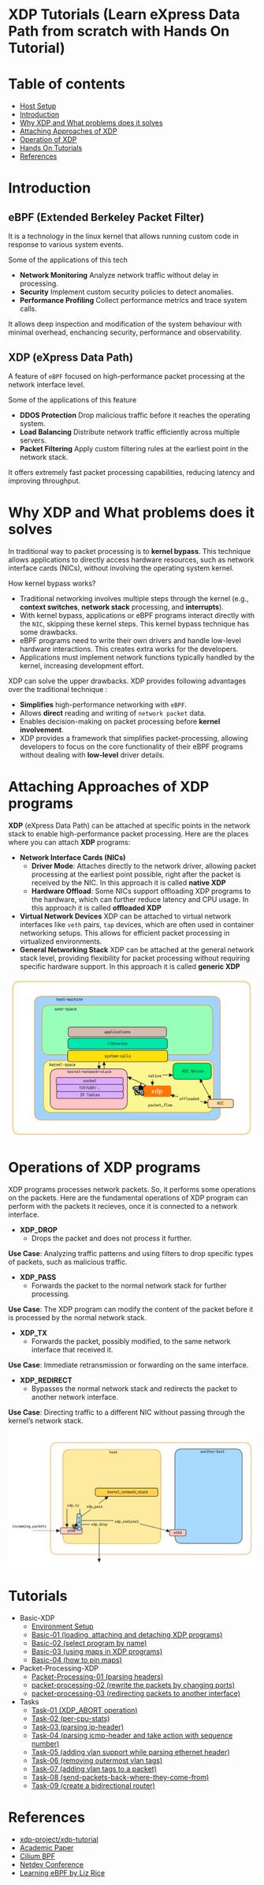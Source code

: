 # XDP Tutorials (Learn eXpress Data Path from scratch with Hands On Tutorial)

# Table of contents

 - [Host Setup](https://github.com/REZ-OAN/xdp-tutorials/blob/main/docs/host-setup.md)
 - [Introduction](#introduction)
 - [Why XDP and What problems does it solves](#why-xdp-and-what-problems-does-it-solves)
 - [Attaching Approaches of XDP](#attaching-approaches-of-xdp-programs)
 - [Operation of XDP](#operations-of-xdp-programs)
 - [Hands On Tutorials](#tutorials)
 - [References](#references)

# Introduction 

## **eBPF** (Extended Berkeley Packet Filter)
It is a technology in the linux kernel that allows running custom code in response to various system events.

Some of the applications of this tech 
- **Network Monitoring** 
Analyze network traffic without delay in processing.
- **Security**
Implement custom security policies to detect anomalies.
- **Performance Profiling**
Collect performance metrics and trace system calls.

It allows deep inspection and modification of the system behaviour with minimal overhead, enchancing security, performance and observability.

## **XDP** (eXpress Data Path)
A feature of `eBPF` focused on high-performance packet processing at the network interface level.

Some of the applications of this feature
- **DDOS Protection**
Drop malicious traffic before it reaches the operating system.
- **Load Balancing**
Distribute network traffic efficiently across multiple servers.
- **Packet Filtering**
Apply custom filtering rules at the earliest point in the network stack.

It offers extremely fast packet processing capabilities, reducing latency and improving throughput.

# Why XDP and What problems does it solves

In traditional way to packet processing is to **kernel bypass**. This technique allows applications to directly access hardware resources, such as network interface cards (NICs), without involving the operating system kernel. 

How kernel bypass works?
- Traditional networking involves multiple steps through the kernel (e.g., **context switches**, **network stack** processing, and **interrupts**).
- With kernel bypass, applications or eBPF programs interact directly with the `NIC`, skipping these kernel steps.
This kernel bypass technique has some drawbacks. 
- eBPF programs need to write their own drivers and handle low-level hardware interactions. This creates extra works for the developers.
- Applications must implement network functions typically handled by the kernel, increasing development effort.

XDP can solve the upper drawbacks. XDP provides following advantages over the traditional technique :
- **Simplifies** high-performance networking with `eBPF`.
- Allows **direct** reading and writing of `network packet` data.
- Enables decision-making on packet processing before **kernel involvement**.
- XDP provides a framework that simplifies packet-processing, allowing developers to focus on the core functionality of their eBPF programs without dealing with **low-level** driver details.

# Attaching Approaches of XDP programs
**XDP** (eXpress Data Path) can be attached at specific points in the network stack to enable high-performance packet processing. Here are the places where you can attach **XDP** programs:

- **Network Interface Cards (NICs)**
    - **Driver Mode**: Attaches directly to the network driver, allowing packet processing at the earliest point possible, right after the packet is received by the NIC. In this approach it is called **native XDP**
    - **Hardware Offload**: Some NICs support offloading XDP programs to the hardware, which can further reduce latency and CPU usage. In this approach it is called **offloaded XDP**
- **Virtual Network Devices**
XDP can be attached to virtual network interfaces like `veth` pairs, `tap` devices, which are often used in container networking setups.
This allows for efficient packet processing in virtualized environments.
- **General Networking Stack**
XDP can be attached at the general network stack level, providing flexibility for packet processing without requiring specific hardware support. In this approach it is called **generic XDP**

![xdp-attach](https://github.com/REZ-OAN/xdp-tutorials/blob/main/images/xdp_packet_flow.png)

# Operations of XDP programs

XDP programs processes network packets. So, it performs some operations on the packets. Here are the fundamental operations of XDP program can perform with the packets it recieves, once it is connected to a network interface.

- **XDP_DROP**
    - Drops the packet and does not process it further.

**Use Case**: Analyzing traffic patterns and using filters to drop specific types of packets, such as malicious traffic.

- **XDP_PASS**
    - Forwards the packet to the normal network stack for further processing.

**Use Case**: The XDP program can modify the content of the packet before it is processed by the normal network stack.

- **XDP_TX**
    - Forwards the packet, possibly modified, to the same network interface that received it.

**Use Case**: Immediate retransmission or forwarding on the same interface.

- **XDP_REDIRECT**
    - Bypasses the normal network stack and redirects the packet to another network interface.

**Use Case**: Directing traffic to a different NIC without passing through the kernel’s network stack.


![xdp-operations](https://github.com/REZ-OAN/xdp-tutorials/blob/main/images/xdp-operations.png)

# Tutorials
- Basic-XDP
    - [Environment Setup](https://github.com/REZ-OAN/xdp-tutorials/blob/main/basic-xdp/Environment-Setup)
    - [Basic-01 (loading, attaching and detaching XDP programs)](https://github.com/REZ-OAN/xdp-tutorials/blob/main/basic-xdp/basic-01)
    - [Basic-02 (select program by name)](https://github.com/REZ-OAN/xdp-tutorials/blob/main/basic-xdp/basic-02)
    - [Basic-03 (using maps in XDP programs)](https://github.com/REZ-OAN/xdp-tutorials/blob/main/basic-xdp/basic-03)
    - [Basic-04 (how to pin maps)](https://github.com/REZ-OAN/xdp-tutorials/blob/main/basic-xdp/basic-04)
- Packet-Processing-XDP
    - [Packet-Processing-01 (parsing headers)](https://github.com/REZ-OAN/xdp-tutorials/blob/main/packet-processing-xdp/packet-processing-01-parsing)
    - [packet-processing-02 (rewrite the packets by changing ports)](https://github.com/REZ-OAN/xdp-tutorials/blob/main/packet-processing-xdp/packet-processing-02-rewriting)
    - [packet-processing-03 (redirecting packets to another interface)](https://github.com/REZ-OAN/xdp-tutorials/blob/main/packet-processing-xdp/packet-processing-03-redirecting)
- Tasks
    - [Task-01 (XDP_ABORT operation)](https://github.com/REZ-OAN/xdp-tutorials/blob/main/tasks/xdp-abort-porgram)
    - [Task-02 (per-cpu-stats)](https://github.com/REZ-OAN/xdp-tutorials/blob/main/tasks/per-cpu-stats)
    - [Task-03 (parsing ip-header)](https://github.com/REZ-OAN/xdp-tutorials/blob/main/tasks/parsing-ip-header)
    - [Task-04 (parsing icmp-header and take action with sequence number)](https://github.com/REZ-OAN/xdp-tutorials/blob/main/tasks/parsing-ICMP-headers)
    - [Task-05 (adding vlan support while parsing ethernet header)](https://github.com/REZ-OAN/xdp-tutorials/blob/main/tasks/adding-vlan-support)
    - [Task-06 (removing outermost vlan tags)](https://github.com/REZ-OAN/xdp-tutorials/blob/main/tasks/remove-outermost-VLAN-tag)
    - [Task-07 (adding vlan tags to a packet)](https://github.com/REZ-OAN/xdp-tutorials/blob/main/tasks/add-back-a-missing-VLAN-tag)
    - [Task-08 (send-packets-back-where-they-come-from)](https://github.com/REZ-OAN/xdp-tutorials/blob/main/tasks/send-packets-back-where-they-come-from)
    - [Task-09 (create a bidirectional router)](https://github.com/REZ-OAN/xdp-tutorials/blob/main/tasks/extend-to-a-bidirectional-router)
# References
- [xdp-project/xdp-tutorial](https://github.com/xdp-project/xdp-tutorial)
- [Academic Paper](https://github.com/xdp-project/xdp-paper/blob/master/xdp-the-express-data-path.pdf)
- [Cilium BPF](https://docs.cilium.io/en/latest/bpf/)
- [Netdev Conference](https://www.netdevconf.org/0x13/session.html?tutorial-XDP-hands-on)
- [Learning eBPF by Liz Rice](https://isovalent.com/books/learning-ebpf/)